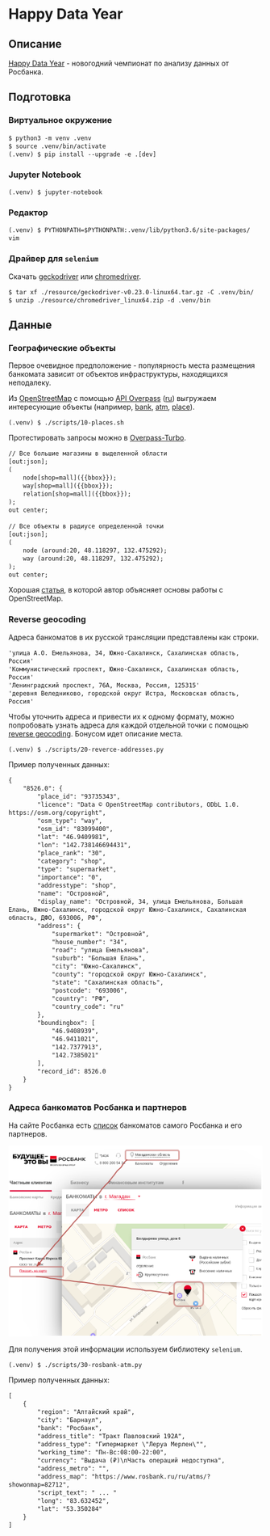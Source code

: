 # Happy Data Year

## Описание

[Happy Data Year](https://boosters.pro/champ_21) - новогодний чемпионат по
анализу данных от Росбанка.

## Подготовка

### Виртуальное окружение

    $ python3 -m venv .venv
    $ source .venv/bin/activate
    (.venv) $ pip install --upgrade -e .[dev]

### Jupyter Notebook

    (.venv) $ jupyter-notebook

### Редактор

    (.venv) $ PYTHONPATH=$PYTHONPATH:.venv/lib/python3.6/site-packages/ vim

### Драйвер для `selenium`

Скачать [geckodriver](https://github.com/mozilla/geckodriver/releases)
 или [chromedriver](https://sites.google.com/a/chromium.org/chromedriver/downloads).

    $ tar xf ./resource/geckodriver-v0.23.0-linux64.tar.gz -C .venv/bin/
    $ unzip ./resource/chromedriver_linux64.zip -d .venv/bin

## Данные

### Географические объекты

Первое очевидное предположение - популярность места размещения банкомата зависит
от объектов инфраструктуры, находящихся неподалеку.

Из [OpenStreetMap](https://www.openstreetmap.org) с помощью
[API Overpass](https://wiki.openstreetmap.org/wiki/Overpass_API/Overpass_API_by_Example)
([ru](https://wiki.openstreetmap.org/wiki/RU:Overpass_API/Language_Guide))
выгружаем интересующие объекты (например, [bank](https://wiki.openstreetmap.org/wiki/Tag:amenity%3Dbank),
[atm](https://wiki.openstreetmap.org/wiki/RU:Tag:amenity%3Datm), [place](https://wiki.openstreetmap.org/wiki/RU:Key:place)).

    (.venv) $ ./scripts/10-places.sh

Протестировать запросы можно в [Overpass-Turbo](https://overpass-turbo.eu/).

    // Все большие магазины в выделенной области
    [out:json];
    (
        node[shop=mall]({{bbox}});
        way[shop=mall]({{bbox}});
        relation[shop=mall]({{bbox}});
    );
    out center;

    // Все объекты в радиусе определенной точки
    [out:json];
    (
        node (around:20, 48.118297, 132.475292);
        way (around:20, 48.118297, 132.475292);
    );
    out center;

Хорошая [статья](https://janakiev.com/blog/openstreetmap-with-python-and-overpass-api/), в которой автор объясняет основы работы с OpenStreetMap.

### Reverse geocoding

Адреса банкоматов в их русской трансляции представлены как строки.

    'улица А.О. Емельянова, 34, Южно-Сахалинск, Сахалинская область, Россия'
    'Коммунистический проспект, Южно-Сахалинск, Сахалинская область, Россия'
    'Ленинградский проспект, 76А, Москва, Россия, 125315'
    'деревня Веледниково, городской округ Истра, Московская область, Россия'

Чтобы уточнить адреса и привести их к одному формату, можно попробовать узнать
адреса для каждой отдельной точки с помощью [reverse geocoding](https://nominatim.openstreetmap.org/reverse?format=jsonv2&lat=46.9409981&lon=142.738146694431).
Бонусом идет описание места.

    (.venv) $ ./scripts/20-reverce-addresses.py

Пример полученных данных:

```json5
{
    "8526.0": {
        "place_id": "93735343",
        "licence": "Data © OpenStreetMap contributors, ODbL 1.0. https://osm.org/copyright",
        "osm_type": "way",
        "osm_id": "83099400",
        "lat": "46.9409981",
        "lon": "142.738146694431",
        "place_rank": "30",
        "category": "shop",
        "type": "supermarket",
        "importance": "0",
        "addresstype": "shop",
        "name": "Островной",
        "display_name": "Островной, 34, улица Емельянова, Большая Елань, Южно-Сахалинск, городской округ Южно-Сахалинск, Сахалинская область, ДФО, 693006, РФ",
        "address": {
            "supermarket": "Островной",
            "house_number": "34",
            "road": "улица Емельянова",
            "suburb": "Большая Елань",
            "city": "Южно-Сахалинск",
            "county": "городской округ Южно-Сахалинск",
            "state": "Сахалинская область",
            "postcode": "693006",
            "country": "РФ",
            "country_code": "ru"
        },
        "boundingbox": [
            "46.9408939",
            "46.9411021",
            "142.7377913",
            "142.7385021"
        ],
        "record_id": 8526.0
    }
}
```

### Адреса банкоматов Росбанка и партнеров

На сайте Росбанка есть [список](https://www.rosbank.ru/ru/atms/) банкоматов
самого Росбанка и его партнеров.

![Местоположение банкоматов](docs/figures/rosbank.png?raw=true "Местоположение банкоматов")

Для получения этой информации используем библиотеку `selenium`.

    (.venv) $ ./scripts/30-rosbank-atm.py

Пример полученных данных:

```json5
[
    {
        "region": "Алтайский край",
        "city": "Барнаул",
        "bank": "Росбанк",
        "address_title": "Тракт Павловский 192А",
        "address_type": "Гипермаркет \"Леруа Мерлен\"",
        "working_time": "Пн-Вс:08:00-22:00",
        "currency": "Выдача (₽)\nЧасть операций недоступна",
        "address_metro": "",
        "address_map": "https://www.rosbank.ru/ru/atms/?showonmap=82712",
        "script_text": " ... "
        "long": "83.632452",
        "lat": "53.350284"
    }
]
```


